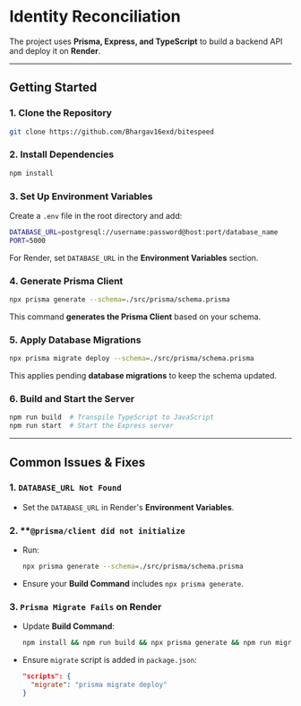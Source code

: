 # Identity Reconciliation 

The project uses **Prisma, Express, and TypeScript** to build a backend API and deploy it on **Render**.

---

##  **Getting Started**

### **1. Clone the Repository**

```sh
git clone https://github.com/Bhargav16exd/bitespeed
```

### **2. Install Dependencies**

```sh
npm install
```

### **3. Set Up Environment Variables**

Create a `.env` file in the root directory and add:

```sh
DATABASE_URL=postgresql://username:password@host:port/database_name
PORT=5000
```

For Render, set `DATABASE_URL` in the **Environment Variables** section.

### **4. Generate Prisma Client**

```sh
npx prisma generate --schema=./src/prisma/schema.prisma
```

This command **generates the Prisma Client** based on your schema.

### **5. Apply Database Migrations**

```sh
npx prisma migrate deploy --schema=./src/prisma/schema.prisma
```

This applies pending **database migrations** to keep the schema updated.

### **6. Build and Start the Server**

```sh
npm run build  # Transpile TypeScript to JavaScript
npm run start  # Start the Express server
```


---

## **Common Issues & Fixes**

### **1. ************`DATABASE_URL Not Found`**************

- Set the `DATABASE_URL` in Render's **Environment Variables**.

### 2. \*\***`@prisma/client did not initialize`**

- Run:
  ```sh
  npx prisma generate --schema=./src/prisma/schema.prisma
  ```
- Ensure your **Build Command** includes `npx prisma generate`.

### **3. ************`Prisma Migrate Fails`************ on Render**

- Update **Build Command**:
  ```sh
  npm install && npm run build && npx prisma generate && npm run migrate
  ```
- Ensure `migrate` script is added in `package.json`:
  ```json
  "scripts": {
    "migrate": "prisma migrate deploy"
  }
  ```



